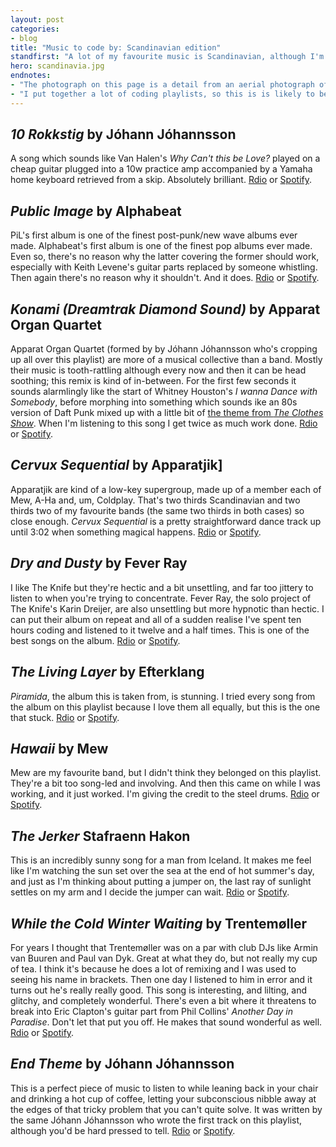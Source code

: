 ```yaml
---
layout: post
categories:
- blog
title: "Music to code by: Scandinavian edition"
standfirst: "A lot of my favourite music is Scandinavian, although I'm not sure why. Maybe the climate produces musicians who make the kind of music I like. This is a playlist of Scandinavian music I listen to when I'm working. The playlist is on both <a href='http://rd.io/x/QX_ZvTMkrAs/'>Rdio</a> and <a href='http://open.spotify.com/user/tomjeatt/playlist/4JGdNBBsONWIUFFS1rev22'>Spotify</a>."
hero: scandinavia.jpg
endnotes:
- "The photograph on this page is a detail from an aerial photograph of the Scandinavian peninusla (sourced from <a href='http://upload.wikimedia.org/wikipedia/commons/f/f1/Scandinavia_M2002074_lrg.jpg'>Wikimedia Commons</a>)"
- "I put together a lot of coding playlists, so this is is likely to be the first post of many."
---
```


## *10 Rokkstig* by Jóhann Jóhannsson

A song which sounds like Van Halen's *Why Can't this be Love?* played on a cheap guitar plugged into a 10w practice amp accompanied by a Yamaha home keyboard retrieved from a skip. Absolutely brilliant. <i class="fa fa-headphones"></i> [Rdio](http://rd.io/x/QX_ZvTeXMu4/) or [Spotify](http://open.spotify.com/track/1SlCUN3VxkkydPVlusb4OS).

## *Public Image* by Alphabeat

PiL's first album is one of the finest post-punk/new wave albums ever made. Alphabeat's first album is one of the finest pop albums ever made. Even so, there's no reason why the latter covering the former should work, especially with Keith Levene's guitar parts replaced by someone whistling. Then again there's no reason why it shouldn't. And it does. <i class="fa fa-headphones"></i> [Rdio](http://rd.io/x/QX_ZvTddYBrQ/) or [Spotify](http://open.spotify.com/track/7CZ6EjBjSNDeVGzJivX0ql).

## *Konami (Dreamtrak Diamond Sound)* by Apparat Organ Quartet

Apparat Organ Quartet (formed by by Jóhann Jóhannsson who's cropping up all over this playlist) are more of a musical collective than a band. Mostly their music is tooth-rattling although every now and then it can be head soothing; this remix is kind of in-between. For the first few seconds it sounds alarmlingly like the start of Whitney Houston's *I wanna Dance with Somebody*, before morphing into something which sounds ike an 80s version of Daft Punk mixed up with a little bit of [the theme from *The Clothes Show*](https://www.youtube.com/watch?v=kAAelPf62Xs). When I'm listening to this song I get twice as much work done. <i class="fa fa-headphones"></i> [Rdio](http://rd.io/x/QX_ZvTew4wk/) or [Spotify](http://open.spotify.com/track/0T3QgfqKgqgGIxlz1qJTM1).

## *Cervux Sequential* by Apparatjik]

Apparatjik are kind of a low-key supergroup, made up of a member each of Mew, A-Ha and, um, Coldplay. That's two thirds Scandinavian and two thirds two of my favourite bands (the same two thirds in both cases) so close enough. *Cervux Sequential* is a pretty straightforward dance track up until 3:02 when something magical happens. <i class="fa fa-headphones"></i> [Rdio](http://rd.io/x/QX_ZvTegX8I/) or [Spotify](http://open.spotify.com/track/125ZvJ8qs1gDgY4dB455kM).

## *Dry and Dusty* by Fever Ray

I like The Knife but they're hectic and a bit unsettling, and far too jittery to listen to when you're trying to concentrate. Fever Ray, the solo project of The Knife's Karin Dreijer, are also unsettling but more hypnotic than hectic. I can put their album on repeat and all of a sudden realise I've spent ten hours coding and listened to it twelve and a half times. This is one of the best songs on the album. <i class="fa fa-headphones"></i> [Rdio](http://rd.io/x/QX_ZvTd7KPY/) or [Spotify](http://open.spotify.com/track/7uzO18RMpWvGf2po9lyz97).

## *The Living Layer* by Efterklang

*Piramida*, the album this is taken from, is stunning. I tried every song from the album on this playlist because I love them all equally, but this is the one that stuck. <i class="fa fa-headphones"></i> [Rdio](http://rd.io/x/QX_ZvTdeat91/) or [Spotify](http://open.spotify.com/track/4P1j6J1RTeHBal5EXjCigO).

## *Hawaii* by Mew

Mew are my favourite band, but I didn't think they belonged on this playlist. They're a bit too song-led and involving. And then this came on while I was working, and it just worked. I'm giving the credit to the steel drums. <i class="fa fa-headphones"></i> [Rdio](http://rd.io/x/QX_ZvTdxFao/) or [Spotify](http://open.spotify.com/track/4G82qlQup3mP62BURDdl35).

## *The Jerker* Stafraenn Hakon

This is an incredibly sunny song for a man from Iceland. It makes me feel like I'm watching the sun set over the sea at the end of hot summer's day, and just as I'm thinking about putting a jumper on, the last ray of sunlight settles on my arm and I decide the jumper can wait. <i class="fa fa-headphones"></i> [Rdio](http://rd.io/x/QX_ZvTcaPso/) or [Spotify](http://open.spotify.com/track/1q4nCC4VwaaFscASapqbVI).

## *While the Cold Winter Waiting* by Trentemøller

For years I thought that Trentemøller was on a par with club DJs like Armin van Buuren and Paul van Dyk. Great at what they do, but not really my cup of tea. I think it's because he does a lot of remixing and I was used to seeing his name in brackets. Then one day I listened to him in error and it turns out he's really really good. This song is interesting, and lilting, and glitchy, and completely wonderful. There's even a bit where it threatens to break into Eric Clapton's guitar part from Phil Collins' *Another Day in Paradise*. Don't let that put you off. He makes that sound wonderful as well. <i class="fa fa-headphones"></i> [Rdio](http://rd.io/x/QX_ZvTekbG4/) or [Spotify](http://open.spotify.com/track/7lMfuo8XRwrrStv1WJ0viP).

## *End Theme* by Jóhann Jóhannsson

This is a perfect piece of music to listen to while leaning back in your chair and drinking a hot cup of coffee, letting your subconscious nibble away at the edges of that tricky problem that you can't quite solve. It was written by the same Jóhann Jóhannsson who wrote the first track on this playlist, although you'd be hard pressed to tell. <i class="fa fa-headphones"></i> [Rdio](http://rd.io/x/QX_ZvTcE218/) or [Spotify](http://open.spotify.com/track/6cUjRUrLOnxSQcMrPqiSIK).